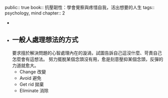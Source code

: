 public:: true
book:: 抗壓韌性：學會覺察與疼惜自我，活出想要的人生
tags:: psychology, mind
chapter:: 2

-
- ## 一般人處理想法的方式
  要求擅於解決問題的心智處理內在的漩渦，試圖告訴自己這沒什麼、苛責自己怎麼會有這想法。
  努力擺脫某個念頭沒有用，愈是刻意壓抑某個念頭，反彈的力道就愈大。
	- Change 改變
	- Avoid 避免
	- Get rid 拋棄
	- Eliminate 消除